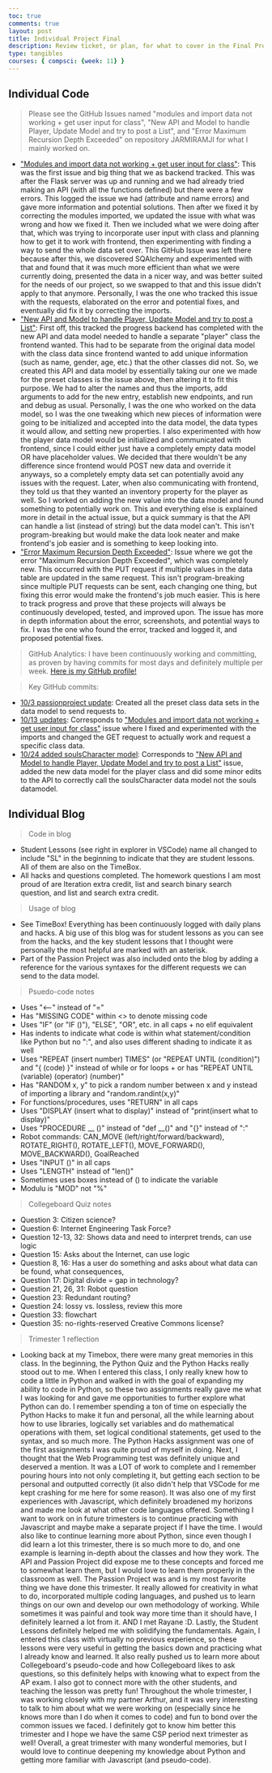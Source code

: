```yaml
---
toc: true
comments: true
layout: post
title: Individual Project Final
description: Review ticket, or plan, for what to cover in the Final Project - Individual check. Covers both the individual code and the individual blog, but more in-depth information about the individual code are on te GitHub Issues linked.
type: tangibles
courses: { compsci: {week: 11} }
---
```

## Individual Code
> Please see the GitHub Issues named "modules and import data not working + get user input for class", "New API and Model to handle Player, Update Model and try to post a List", and "Error Maximum Recursion Depth Exceeded" on repository JARMIRAMJI for what I mainly worked on.
- ["Modules and import data not working + get user input for class"](https://github.com/dino596/JARMIRAMJI/issues/2): This was the first issue and big thing that we as backend tracked. This was after the Flask server was up and running and we had already tried making an API (with all the functions defined) but there were a few errors. This logged the issue we had (attribute and name errors) and gave more information and potential solutions. Then after we fixed it by correcting the modules imported, we updated the issue with what was wrong and how we fixed it. Then we included what we were doing after that, which was trying to incorporate user input with class and planning how to get it to work with frontend, then experimenting with finding a way to send the whole data set over. This GitHub Issue was left there because after this, we discovered SQAlchemy and experimented with that and found that it was much more efficient than what we were currently doing, presented the data in a nicer way, and was better suited for the needs of our project, so we swapped to that and this issue didn't apply to that anymore. Personally, I was the one who tracked this issue with the requests, elaborated on the error and potential fixes, and eventually did fix it by correcting the imports.
- ["New API and Model to handle Player, Update Model and try to post a List"](https://github.com/dino596/JARMIRAMJI/issues/3): First off, this tracked the progress backend has completed with the new API and data model needed to handle a separate "player" class the frontend wanted. This had to be separate from the original data model with the class data since frontend wanted to add unique information (such as name, gender, age, etc.) that the other classes did not. So, we created this API and data model by essentially taking our one we made for the preset classes is the issue above, then altering it to fit this purpose. We had to alter the names and thus the imports, add arguments to add for the new entry, establish new endpoints, and run and debug as usual. Personally, I was the one who worked on the data model, so I was the one tweaking which new pieces of information were going to be initialized and accepted into the data model, the data types it would allow, and setting new properties. I also experimented with how the player data model would be initialized and communicated with frontend, since I could either just have a completely empty data model OR have placeholder values. We decided that there wouldn't be any difference since frontend would POST new data and override it anyways, so a completely empty data set can potentially avoid any issues with the request. Later, when also communicating with frontend, they told us that they wanted an inventory property for the player as well. So I worked on adding the new value into the data model and found something to potentially work on. This and everything else is explained more in detail in the actual issue, but a quick summary is that the API can handle a list (instead of string) but the data model can't. This isn't program-breaking but would make the data look neater and make frontend's job easier and is something to keep looking into.
- ["Error Maximum Recursion Depth Exceeded"](https://github.com/dino596/JARMIRAMJI/issues/4): Issue where we got the error "Maximum Recursion Depth Exceeded", which was completely new. This occurred with the PUT request if multiple values in the data table are updated in the same request. This isn't program-breaking since multiple PUT requests can be sent, each changing one thing, but fixing this error would make the frontend's job much easier. This is here to track progress and prove that these projects will always be continuously developed, tested, and improved upon. The issue has more in depth information about the error, screenshots, and potential ways to fix. I was the one who found the error, tracked and logged it, and proposed potential fixes.

> GitHub Analytics: I have been continuously working and committing, as proven by having commits for most days and definitely multiple per week. [Here is my GitHub profile!](https://github.com/JasonGao76)

> Key GitHub commits: 
- [10/3 passionproject update](https://github.com/dino596/JARMIRAMJI/commit/f57832e8aa83ec78d95264189d3d4e722fdcb13a): Created all the preset class data sets in the data model to send requests to.
- [10/13 updates](https://github.com/dino596/JARMIRAMJI/commit/05e0d86af08da394a1451f01ab90d8f7e1d04936): Corresponds to ["Modules and import data not working + get user input for class"](https://github.com/dino596/JARMIRAMJI/issues/2) issue where I fixed and experimented with the imports and changed the GET request to actually work and request a specific class data.
- [10/24 added soulsCharacter model](https://github.com/dino596/JARMIRAMJI/commit/954c2b3674364741816ddafe1a0ff8209700e503): Corresponds to ["New API and Model to handle Player, Update Model and try to post a List"](https://github.com/dino596/JARMIRAMJI/issues/3) issue, added the new data model for the player class and did some minor edits to the API to correctly call the soulsCharacter data model not the souls datamodel.

## Individual Blog
> Code in blog
- Student Lessons (see right in explorer in VSCode) name all changed to include "SL" in the beginning to indicate that they are student lessons. All of them are also on the TimeBox.
- All hacks and questions completed. The homework questions I am most proud of are Iteration extra credit, list and search binary search question, and list and search extra credit.

> Usage of blog
- See TimeBox! Everything has been continuously logged with daily plans and hacks. A big use of this blog was for student lessons as you can see from the hacks, and the key student lessons that I thought were personally the most helpful are marked with an asterisk.
- Part of the Passion Project was also included onto the blog by adding a reference for the various syntaxes for the different requests we can send to the data model.

> Psuedo-code notes
- Uses "<--" instead of "="
- Has "MISSING CODE" within <> to denote missing code
- Uses "IF" (or "IF ()"), "ELSE", "OR", etc. in all caps + no elif equivalent
- Has indents to indicate what code is within what statement/condition like Python but no ":", and also uses different shading to indicate it as well
- Uses "REPEAT (insert number) TIMES" (or "REPEAT UNTIL (condition)") and "{ (code) }" instead of while or for loops + or has "REPEAT UNTIL (variable) (operator) (number)"
- Has "RANDOM x, y" to pick a random number between x and y instead of importing a library and "random.randint(x,y)"
- For functions/procedures, uses "RETURN" in all caps
- Uses "DISPLAY (insert what to display)" instead of "print(insert what to display)"
- Uses "PROCEDURE __ ()" instead of "def __()" and "{}" instead of ":"
- Robot commands: CAN_MOVE (left/right/forward/backward), ROTATE_RIGHT(), ROTATE_LEFT(), MOVE_FORWARD(), MOVE_BACKWARD(), GoalReached
- Uses "INPUT ()" in all caps
- Uses "LENGTH" instead of "len()"
- Sometimes uses boxes instead of () to indicate the variable
- Modulu is "MOD" not "%"

> Collegeboard Quiz notes
- Question 3: Citizen science?
- Question 6: Internet Engineering Task Force?
- Question 12-13, 32: Shows data and need to interpret trends, can use logic
- Question 15: Asks about the Internet, can use logic
- Question 8, 16: Has a user do something and asks about what data can be found, what consequences, 
- Question 17: Digital divide = gap in technology?
- Question 21, 26, 31: Robot question
- Question 23: Redundant routing?
- Question 24: lossy vs. lossless, review this more
- Question 33: flowchart
- Question 35: no-rights-reserved Creative Commons license?


> Trimester 1 reflection
- Looking back at my Timebox, there were many great memories in this class. In the beginning, the Python Quiz and the Python Hacks really stood out to me. When I entered this class, I only really knew how to code a little in Python and walked in with the goal of expanding my ability to code in Python, so these two assignments really gave me what I was looking for and gave me opportunities to further explore what Python can do. I remember spending a ton of time on especially the Python Hacks to make it fun and personal, all the while learning about how to use libraries, logically set variables and do mathematical operations with them, set logical conditional statements, get used to the syntax, and so much more. The Python Hacks assignment was one of the first assignments I was quite proud of myself in doing. Next, I thought that the Web Programming test was definitely unique and deserved a mention. It was a LOT of work to complete and I remember pouring hours into not only completing it, but getting each section to be personal and outputted correctly (it also didn't help that VSCode for me kept crashing for me here for some reason). It was also one of my first experiences with Javascript, which definitely broadened my horizons and made me look at what other code languages offered. Something I want to work on in future trimesters is to continue practicing with Javascript and maybe make a separate project if I have the time. I would also like to continue learning more about Python, since even though I did learn a lot this trimester, there is so much more to do, and one example is learning in-depth about the classes and how they work. The API and Passion Project did expose me to these concepts and forced me to somewhat learn them, but I would love to learn them properly in the classroom as well. The Passion Project was and is my most favorite thing we have done this trimester. It really allowed for creativity in what to do, incorporated multiple coding languages, and pushed us to learn things on our own and develop our own methodology of working. While sometimes it was painful and took way more time than it should have, I definitely learned a lot from it. AND I met Rayane :D. Lastly, the Student Lessons definitely helped me with solidifying the fundamentals. Again, I entered this class with virtually no previous experience, so these lessons were very useful in getting the basics down and practicing what I already know and learned. It also really pushed us to learn more about Collegeboard's pseudo-code and how Collegeboard likes to ask questions, so this definitely helps with knowing what to expect from the AP exam. I also got to connect more with the other students, and teaching the lesson was pretty fun! Throughout the whole trimester, I was working closely with my partner Arthur, and it was very interesting to talk to him about what we were working on (especially since he knows more than I do when it comes to code) and fun to bond over the common issues we faced. I definitely got to know him better this trimester and I hope we have the same CSP period next trimester as well! Overall, a great trimester with many wonderful memories, but I would love to continue deepening my knowledge about Python and getting more familiar with Javascript (and pseudo-code).